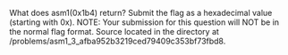 What does asm1(0x1b4) return? Submit the flag as a hexadecimal value (starting with 0x). NOTE: Your submission for this question will NOT be in the normal flag format. Source located in the directory at /problems/asm1_3_afba952b3219ced79409c353bf73fbd8.

